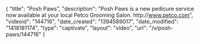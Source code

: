 {
    "title": "Posh Paws",
    "description": "Posh Paws is a new pedicure service now available at your local Petco Grooming Salon. http:\/\/www.petco.com",
    "videoid": "144716",
    "date_created": "1394589017",
    "date_modified": "1418181174",
    "type": "captivate",
    "layout": "video",
    "url": "\/v\/posh-paws\/144716"
}